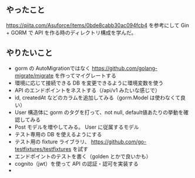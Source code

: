 ## やったこと

https://qiita.com/Asuforce/items/0bde8cabb30ac094fcb4 を参考にして Gin + GORM で API を作る時のディレクトリ構成を学んだ。

## やりたいこと

- gorm の AutoMigrationではなく https://github.com/golang-migrate/migrate を作ってマイグレートする
- 環境に応じて接続できる DB を変更できるように環境変数を使う
- API のエンドポイントをネストする（/api/v1 みたいな感じで）
- id, createdAt などのカラムを追加してみる（gorm.Model は使わなくて良い）
- User 構造体に gorm のタグを打って、not null, default値あたりの挙動を確認してみる 
- Post モデルを増やしてみる。 User に従属するモデル
- テスト専用の DB を使えるようにする
- テスト用の fixture ライブラリ、 https://github.com/go-testfixtures/testfixtures を試す
- エンドポイントのテストを書く（golden とかで良いかも）
- cognito（jwt）を使って API の認証・認可を実装する
- 
